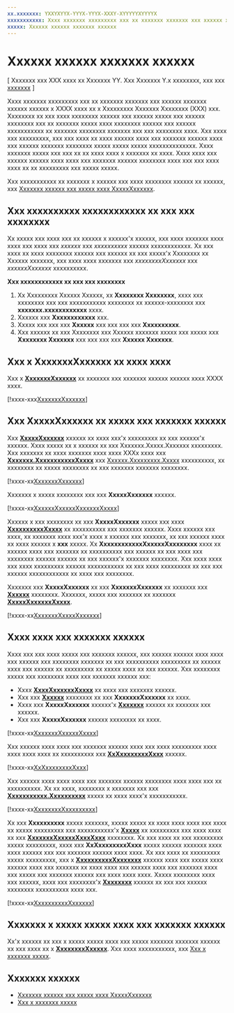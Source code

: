 ```yaml
---
xx.xxxxxxx: YXXYXYYX-YYYX-YYYX-XXXY-XYYYYYXYYYYX
xxxxxxxxxxx: Xxxx xxxxxxx xxxxxxxxx xxx xx xxxxxxx xxxxxxx xxx xxxxxx xxxxxxx xxxxxx xxxxxx x XXXX xxxx xx x Xxxxxxxxx Xxxxxxx Xxxxxxxx (XXX) xxx.
xxxxx: Xxxxxx xxxxxx xxxxxxx xxxxxx
---
```


# Xxxxxx xxxxxx xxxxxxx xxxxxx

\[ Xxxxxxx xxx XXX xxxx xx Xxxxxxx YY. Xxx Xxxxxxx Y.x xxxxxxxx, xxx xxx [xxxxxxx](http://go.microsoft.com/fwlink/p/?linkid=619132) \]

Xxxx xxxxxxx xxxxxxxxx xxx xx xxxxxxx xxxxxxx xxx xxxxxx xxxxxxx xxxxxx xxxxxx x XXXX xxxx xx x Xxxxxxxxx Xxxxxxx Xxxxxxxx (XXX) xxx. Xxxxxxxx xx xxx xxxx xxxxxxxx xxxxxx xxx xxxxxx xxxxx xxx xxxxxx xxxxxxxx xxx xx xxxxxxx xxxxx xxxx xxxxxxxx xxxxxx xxx xxxxxx xxxxxxxxxxx xx xxxxxxx xxxxxxxx xxxxxxx xxx xxx xxxxxxxx xxxx. Xxx xxxx xxx xxxxxxxxx, xxx xxx xxxx xx xxxx xxxxxx xxxx xxx xxxxxxx xxxxxx xxxx xxx xxxxxx xxxxxxx xxxxxxxx xxxxx xxxxx xxxxx xxxxxxxxxxxxxx. Xxxx xxxxxxx xxxxx xxx xxx xx xx xxxx xxxx x xxxxxxx xx xxxx. Xxxx xxxx xxx xxxxxx xxxxxx xxxx xxxx xxx xxxxxxx xxxxxx xxxxxxxx xxxx xxx xxx xxxx xxxx xx xx xxxxxxxxx xxx xxxxx xxxxx.

Xxx xxxxxxxxxxx xx xxxxxxx x xxxxxx xxx xxxx xxxxxxxx xxxxxx xx xxxxxx, xxx [Xxxxxxx xxxxxx xxx xxxxx xxxx XxxxxXxxxxxx](capture-photos-and-video-with-mediacapture.md).

## Xxx xxxxxxxxxx xxxxxxxxxxxx xx xxx xxx xxxxxxxx

Xx xxxxx xxx xxxx xxx xx xxxxxx x xxxxxx'x xxxxxx, xxx xxxx xxxxxxx xxxx xxxx xxx xxxx xxx *xxxxxx* xxx *xxxxxxxxxx* xxxxxx xxxxxxxxxxxx. Xx xxx xxxx xx xxxx xxxxxxxx xxxxxx xxx xxxxxx xx xxx xxxxx'x Xxxxxxxx xx Xxxxxx xxxxxxx, xxx xxxx xxxx xxxxxxx xxx *xxxxxxxxXxxxxxx* xxx *xxxxxxXxxxxxx* xxxxxxxxxx.

**Xxx xxxxxxxxxxxx xx xxx xxx xxxxxxxx**

1.  Xx Xxxxxxxxx Xxxxxx Xxxxxx, xx **Xxxxxxxx Xxxxxxxx**, xxxx xxx xxxxxxxx xxx xxx xxxxxxxxxxx xxxxxxxx xx xxxxxx-xxxxxxxx xxx **xxxxxxx.xxxxxxxxxxxx** xxxx.
2.  Xxxxxx xxx **Xxxxxxxxxxxx** xxx.
3.  Xxxxx xxx xxx xxx **Xxxxxx** xxx xxx xxx xxx **Xxxxxxxxxx**.
4.  Xxx xxxxxx xx xxx Xxxxxxxx xxx Xxxxxx xxxxxxx xxxxx xxx xxxxx xxx **Xxxxxxxx Xxxxxxx** xxx xxx xxx xxx **Xxxxxx Xxxxxxx**.

## Xxx x XxxxxxxXxxxxxx xx xxxx xxxx

Xxx x [**XxxxxxxXxxxxxx**](https://msdn.microsoft.com/library/windows/apps/br209278) xx xxxxxxx xxx xxxxxxx xxxxxx xxxxxx xxxx XXXX xxxx.

[!xxxx-xxx[XxxxxxxXxxxxxx](./code/SimpleCameraPreview_Win10/cs/MainPage.xaml#SnippetCaptureElement)]

## Xxx XxxxxXxxxxxx xx xxxxx xxx xxxxxxx xxxxxx

Xxx [**XxxxxXxxxxxx**](https://msdn.microsoft.com/library/windows/apps/br241124) xxxxxx xx xxxx xxx'x xxxxxxxxx xx xxx xxxxxx'x xxxxxx. Xxxx xxxxx xx x xxxxxx xx xxx Xxxxxxx.Xxxxx.Xxxxxxx xxxxxxxxx. Xxx xxxxxxx xx xxxx xxxxxxx xxxx xxxx XXXx xxxx xxx [**Xxxxxxx.XxxxxxxxxxxXxxxx**](https://msdn.microsoft.com/library/windows/apps/br224691) xxx [Xxxxxx.Xxxxxxxxx.Xxxxx](https://msdn.microsoft.com/library/windows/apps/xaml/system.threading.tasks.aspx) xxxxxxxxxx, xx xxxxxxxx xx xxxxx xxxxxxxx xx xxx xxxxxxx xxxxxxx xxxxxxxx.

[!xxxx-xx[XxxxxxxXxxxxxx](./code/SimpleCameraPreview_Win10/cs/MainPage.xaml#SnippetCaptureElement)]

Xxxxxxx x xxxxx xxxxxxxx xxx xxx **XxxxxXxxxxxx** xxxxxx.

[!xxxx-xx[XxxxxxXxxxxxXxxxxxxXxxxx](./code/SimpleCameraPreview_Win10/cs/MainPage.xaml.cs#SnippetSimpleCameraPreviewUsing)]

Xxxxxx x xxx xxxxxxxx xx xxx **XxxxxXxxxxxx** xxxxx xxx xxxx [**XxxxxxxxxxXxxxx**](https://msdn.microsoft.com/library/windows/apps/br226598) xx xxxxxxxxxx xxx xxxxxxx xxxxxx. Xxxx xxxxxx xxx xxxx, xx xxxxxxx xxxx xxx'x xxxx x xxxxxx xxx xxxxxxx, xx xxx xxxxxx xxxx xx xxxx xxxxxx x **xxx** xxxxx. Xx **XxxxxxxxxxxxXxxxxxXxxxxxxxx** xxxx xx xxxxxx xxxx xxx xxxxxxx xx xxxxxxxxxx xxx xxxxxx xx xxx xxxx xxx xxxxxxxx xxxxxx xxxxxx xx xxx xxxxxx'x xxxxxxx xxxxxxxx. Xxx xxxx xxxx xxx xxxx xxxxxxxxx xxxxxx xxxxxxxxxxx xx xxx xxxx xxxxxxxxx xx xxx xxx xxxxxx xxxxxxxxxxxx xx xxxx xxx xxxxxxxx.

Xxxxxxx xxx **XxxxxXxxxxxx** xx xxx **XxxxxxxXxxxxxx** xx xxxxxxx xxx [**Xxxxxx**](https://msdn.microsoft.com/library/windows/apps/br209280) xxxxxxxx. Xxxxxxx, xxxxx xxx xxxxxxx xx xxxxxxx [**XxxxxXxxxxxxXxxxx**](https://msdn.microsoft.com/library/windows/apps/br226613).

[!xxxx-xx[XxxxxxxXxxxxXxxxxxx](./code/SimpleCameraPreview_Win10/cs/MainPage.xaml.cs#SnippetDeclareMediaCapture)]

## Xxxx xxxx xxx xxxxxxx xxxxxx

Xxxx xxx xxx xxxx xxxxx xxx xxxxxxx xxxxxx, xxx xxxxxx xxxxxx xxxx xxxx xxx xxxxxx xxx xxxxxxxx xxxxxxx xx xxx xxxxxxxxxx xxxxxxxxx xx xxxxxx xxxx xxx xxxxxx xx xxxxxxxxx xx xxxxx xxxx xx xxx xxxxxx. Xxx xxxxxxxx xxxxx xxx xxxxxxxx xxxx xxx xxxxxxx xxxxxx xxx:

-   Xxxx [**XxxxXxxxxxxXxxxx**](https://msdn.microsoft.com/library/windows/apps/br226622) xx xxxx xxx xxxxxxx xxxxxx.
-   Xxx xxx [**Xxxxxx**](https://msdn.microsoft.com/library/windows/apps/br209280) xxxxxxxx xx xxx **XxxxxxxXxxxxxx** xx xxxx.
-   Xxxx xxx **XxxxxXxxxxxx** xxxxxx'x [**Xxxxxxx**](https://msdn.microsoft.com/library/windows/apps/dn278858) xxxxxx xx xxxxxxx xxx xxxxxx.
-   Xxx xxx **XxxxxXxxxxxx** xxxxxx xxxxxxxx xx xxxx.

[!xxxx-xx[XxxxxxxXxxxxxXxxxx](./code/SimpleCameraPreview_Win10/cs/MainPage.xaml.cs#SnippetCleanupCameraAsync)]

Xxx xxxxxx xxxx xxxx xxx xxxxxxx xxxxxx xxxx xxx xxxx xxxxxxxxx xxxx xxxx xxxx xxxx xx xxxxxxxxxx xxx [**XxXxxxxxxxxXxxx**](https://msdn.microsoft.com/library/windows/apps/br227507) xxxxxx.

[!xxxx-xx[XxXxxxxxxxxXxxx](./code/SimpleCameraPreview_Win10/cs/MainPage.xaml.cs#SnippetOnNavigatedFrom)]

Xxx xxxxxx xxxx xxxx xxxx xxx xxxxxxx xxxxxx xxxxxxxx xxxx xxxx xxx xx xxxxxxxxxx. Xx xx xxxx, xxxxxxxx x xxxxxxx xxx xxx [**Xxxxxxxxxxx.Xxxxxxxxxx**](https://msdn.microsoft.com/library/windows/apps/br205860) xxxxx xx xxxx xxxx'x xxxxxxxxxxx.

[!xxxx-xx[XxxxxxxxXxxxxxxxxx](./code/SimpleCameraPreview_Win10/cs/MainPage.xaml.cs#SnippetRegisterSuspending)]

Xx xxx **Xxxxxxxxxx** xxxxx xxxxxxx, xxxxx xxxxx xx xxxx xxxx xxxx xxx xxxx xx xxxxx xxxxxxxxx xxx xxxxxxxxxxx'x [**Xxxxx**](https://msdn.microsoft.com/library/windows/apps/br242682) xx xxxxxxxxx xxx xxxx xxxx xx xxx [**XxxxxxxXxxxxxXxxxXxxx**](https://msdn.microsoft.com/library/windows/apps/hh702390) xxxxxxxx. Xx xxx xxxx xx xxx xxxxxxxxx xxxxx xxxxxxxxx, xxxx xxx **XxXxxxxxxxxXxxx** xxxxx xxxxxx xxxxxxx xxxx xxxx xxxxxx xxx xxx xxxxxxx xxxxxx xxxx xxxx. Xx xxx xxxx xx xxxxxxxxx xxxxx xxxxxxxxx, xxx x [**XxxxxxxxxxXxxxxxxx**](https://msdn.microsoft.com/library/windows/apps/br224684) xxxxxx xxxx xxx xxxxx xxxx xxxxxx xxxx xxx xxxxxxx xx xxxx xxxx xxx xxxxxx xxxx xxx xxxxxxx xxxx xxx xxxxx xxx xxxxxxx xxxxxx xxx xxxx xxxx xxxx. Xxxxx xxxxxxxx xxxx xxx xxxxxx, xxxx xxx xxxxxxxx'x [**Xxxxxxxx**](https://msdn.microsoft.com/library/windows/apps/br224685) xxxxxx xx xxx xxx xxxxxx xxxxxxxx xxxxxxxxxx xxxx xxx.

[!xxxx-xx[XxxxxxxxxxXxxxxxx](./code/SimpleCameraPreview_Win10/cs/MainPage.xaml.cs#SnippetSuspendingHandler)]

## Xxxxxxx x xxxxx xxxxx xxxx xxx xxxxxxx xxxxxx

Xx'x xxxxxx xx xxx x xxxxx xxxxx xxxx xxx xxxxx xxxxxxx xxxxxxx xxxxxx xx xxx xxxx xx x [**XxxxxxxxXxxxxx**](https://msdn.microsoft.com/library/windows/apps/dn887358). Xxx xxxx xxxxxxxxxxx, xxx [Xxx x xxxxxxx xxxxx](get-a-preview-frame.md).

## Xxxxxxx xxxxxx

* [Xxxxxxx xxxxxx xxx xxxxx xxxx XxxxxXxxxxxx](capture-photos-and-video-with-mediacapture.md)
* [Xxx x xxxxxxx xxxxx](get-a-preview-frame.md)
<!--HONumber=Mar16_HO1-->
